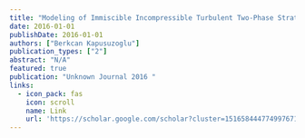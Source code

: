 ```yaml
---
title: "Modeling of Immiscible Incompressible Turbulent Two-Phase Stratified Pipe Flow"
date: 2016-01-01
publishDate: 2016-01-01
authors: ["Berkcan Kapusuzoglu"]
publication_types: ["2"]
abstract: "N/A"
featured: true
publication: "Unknown Journal 2016 "
links:
  - icon_pack: fas
    icon: scroll
    name: Link
    url: 'https://scholar.google.com/scholar?cluster=15165844477499767145&hl=en&oi=scholarr'
---
```

